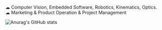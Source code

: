  ☁ Computer Vision, Embedded Software, Robotics, Kinematics, Optics. <br>
  ☁ Marketing & Product Operation & Project Management

![Anurag's GitHub stats](https://github-readme-stats.vercel.app/api?username=uuyymilkyl&show_icons=true&theme=merko)
